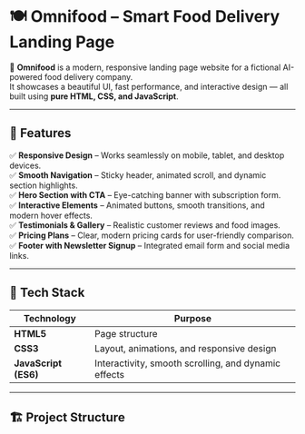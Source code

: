 # 🍽️ Omnifood – Smart Food Delivery Landing Page

🚀 **Omnifood** is a modern, responsive landing page website for a fictional AI-powered food delivery company.  
It showcases a beautiful UI, fast performance, and interactive design — all built using **pure HTML, CSS, and JavaScript**.  

---

## 🌟 Features

✅ **Responsive Design** – Works seamlessly on mobile, tablet, and desktop devices.  
✅ **Smooth Navigation** – Sticky header, animated scroll, and dynamic section highlights.  
✅ **Hero Section with CTA** – Eye-catching banner with subscription form.  
✅ **Interactive Elements** – Animated buttons, smooth transitions, and modern hover effects.  
✅ **Testimonials & Gallery** – Realistic customer reviews and food images.  
✅ **Pricing Plans** – Clear, modern pricing cards for user-friendly comparison.  
✅ **Footer with Newsletter Signup** – Integrated email form and social media links.

---

## 🧠 Tech Stack

| Technology | Purpose |
|-------------|----------|
| **HTML5** | Page structure |
| **CSS3** | Layout, animations, and responsive design |
| **JavaScript (ES6)** | Interactivity, smooth scrolling, and dynamic effects |

---

## 🏗️ Project Structure


